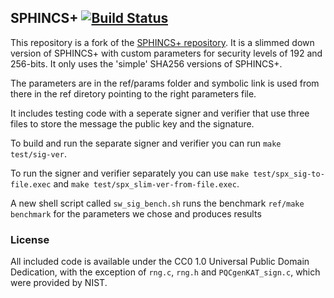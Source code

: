 ## SPHINCS+ [![Build Status](https://travis-ci.org/sphincs/sphincsplus.svg?branch=master)](https://travis-ci.org/sphincs/sphincsplus)

This repository is a fork of the [SPHINCS+ repository](https://github.com/sphincs/sphincsplus). It is a slimmed down version of SPHINCS+ with custom parameters for security levels of 192 and 256-bits. It only uses the 'simple' SHA256 versions of SPHINCS+. 

The parameters are in the ref/params folder and symbolic link is used from there in the ref diretory pointing to the right parameters file. 

It includes testing code with a seperate signer and verifier that use three files to store the message the public key and the signature.

To build and run the separate signer and verifier you can run `make test/sig-ver`.

To run the signer and verifier separately you can use `make test/spx_sig-to-file.exec` and `make test/spx_slim-ver-from-file.exec`. 

A new shell script called `sw_sig_bench.sh` runs the benchmark `ref/make benchmark` for the parameters we chose and produces results

### License

All included code is available under the CC0 1.0 Universal Public Domain Dedication, with the exception of `rng.c`, `rng.h` and `PQCgenKAT_sign.c`, which were provided by NIST.
